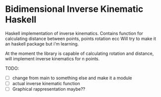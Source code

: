 # Bidimensional Inverse Kinematic Haskell
Haskell implementation of inverse kinematics.
Contains function for calculating distance between points, points rotation ecc
Will try to make it an haskell package but i'm learning.

At the moment the library is capable of calculating rotation and distance, will implement inverse kinematics for n points.

TODO:

-[ ] change from main to something else and make it a module
-[ ] actual inverse kinematic function
-[ ] Graphical rappresentation maybe??
